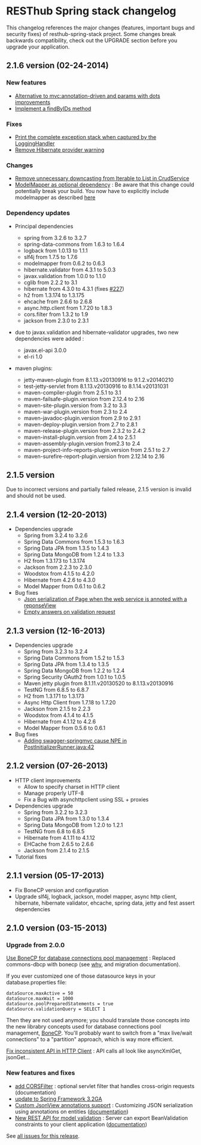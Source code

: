 # RESThub Spring stack changelog

This changelog references the major changes (features, important bugs and security fixes) of resthub-spring-stack project.
Some changes break backwards compatibility, check out the UPGRADE section before you upgrade your application.  

## 2.1.6 version (02-24-2014)

### New features

* [Alternative to mvc:annotation-driven and params with dots improvements](https://github.com/resthub/resthub-spring-stack/issues/217)
* [Implement a findByIDs method](https://github.com/resthub/resthub-spring-stack/issues/132)

### Fixes

* [Print the complete exception stack when captured by the LoggingHandler](https://github.com/resthub/resthub-spring-stack/pull/226)
* [Remove Hibernate provider warning](https://github.com/resthub/resthub-spring-stack/issues/218)

### Changes

* [Remove unnecessary downcasting from Iterable to List in CrudService](https://github.com/resthub/resthub-spring-stack/issues/228)
* [ModelMapper as optional dependency](https://github.com/resthub/resthub-spring-stack/issues/230) : Be aware that this change could
  potentially break your build. You now have to explicitly include modelmapper as described [here](docs/spring/web-server/#modelmapper)

### Dependency updates

* Principal dependencies
    * spring from 3.2.6 to 3.2.7
    * spring-data-commons from 1.6.3 to 1.6.4
    * logback from 1.0.13 to 1.1.1
    * slf4j from 1.7.5 to 1.7.6
    * modelmapper from 0.6.2 to 0.6.3
    * hibernate.validator from 4.3.1 to 5.0.3
    * javax.validation from 1.0.0 to 1.1.0
    * cglib from 2.2.2 to 3.1
    * hibernate from 4.3.0 to 4.3.1 (fixes [#227](https://github.com/resthub/resthub-spring-stack/issues/227))
    * h2 from 1.3.174 to 1.3.175
    * ehcache from 2.6.6 to 2.6.8
    * async.http.client from 1.7.20 to 1.8.3
    * cors.filter from 1.3.2 to 1.9
    * jackson from 2.3.0 to 2.3.1

* due to javax.validation and hibernate-validator upgrades, two new dependencies were added :
    * javax.el-api 3.0.0
    * el-ri 1.0

* maven plugins:
    * jetty-maven-plugin from 8.1.13.v20130916 to 9.1.2.v20140210
    * test-jetty-servlet from 8.1.13.v20130916 to 8.1.14.v20131031
    * maven-compiler-plugin from 2.5.1 to 3.1
    * maven-failsafe-plugin.version from 2.12.4 to 2.16
    * maven-site-plugin.version from 3.2 to 3.3
    * maven-war-plugin.version from 2.3 to 2.4
    * maven-javadoc-plugin.version from 2.9 to 2.9.1
    * maven-deploy-plugin.version from 2.7 to 2.8.1
    * maven-release-plugin.version from 2.3.2 to 2.4.2
    * maven-install-plugin.version from 2.4 to 2.5.1
    * maven-assembly-plugin.version from2.3  to 2.4
    * maven-project-info-reports-plugin.version from 2.5.1 to 2.7
    * maven-surefire-report-plugin.version from 2.12.14 to 2.16

## 2.1.5 version

Due to incorrect versions and partially failed release, 2.1.5 version is invalid and should not be used.

## 2.1.4 version (12-20-2013)

* Dependencies upgrade
  * Spring from 3.2.4 to 3.2.6
  * Spring Data Commons from 1.5.3 to 1.6.3
  * Spring Data JPA from 1.3.5 to 1.4.3
  * Spring Data MongoDB from 1.2.4 to 1.3.3
  * H2 from 1.3.173 to 1.3.174
  * Jackson from 2.2.3 to 2.3.0
  * Woodstox from 4.1.5 to 4.2.0
  * Hibernate from 4.2.6 to 4.3.0
  * Model Mapper from 0.6.1 to 0.6.2
* Bug fixes
  * [Json serialization of Page<T> when the web service is annoted with a reponseView](https://github.com/resthub/resthub-spring-stack/issues/209)
  * [Empty answers on validation request](https://github.com/resthub/resthub-spring-stack/issues/206)

## 2.1.3 version (12-16-2013)

* Dependencies upgrade
  * Spring from 3.2.3 to 3.2.4
  * Spring Data Commons from 1.5.2 to 1.5.3
  * Spring Data JPA from 1.3.4 to 1.3.5
  * Spring Data MongoDB from 1.2.2 to 1.2.4
  * Spring Security OAuth2 from 1.0.1 to 1.0.5
  * Maven jetty plugin from 8.1.11.v20130520 to 8.1.13.v20130916
  * TestNG from 6.8.5 to 6.8.7
  * H2 from 1.3.171 to 1.3.173
  * Async Http Client from 1.7.18 to 1.7.20
  * Jackson from 2.1.5 to 2.2.3
  * Woodstox from 4.1.4 to 4.1.5 
  * Hibernate from 4.1.12 to 4.2.6
  * Model Mapper from 0.5.6 to 0.6.1
* Bug fixes
  * [Adding swagger-springmvc cause NPE in PostInitializerRunner.java:42](https://github.com/resthub/resthub-spring-stack/issues/214)

## 2.1.2 version (07-26-2013)

* HTTP client improvements
  * Allow to specify charset in HTTP client
  * Manage properly UTF-8
  * Fix a Bug with asynchttpclient using SSL + proxies
* Dependencies upgrade
  * Spring from 3.2.2 to 3.2.3
  * Spring Data JPA from 1.3.0 to 1.3.4
  * Spring Data MongoDB from 1.2.0 to 1.2.1
  * TestNG from 6.8 to 6.8.5
  * Hibernate from 4.1.11 to 4.1.12
  * EHCache from 2.6.5 to 2.6.6
  * Jackson from 2.1.4 to 2.1.5
* Tutorial fixes
  
## 2.1.1 version (05-17-2013)

* Fix BoneCP version and configuration
* Upgrade slf4j, logback, jackson, model mapper, async http client, hibernate, hibernate validator, ehcache, spring data, jetty and fest assert dependencies

## 2.1.0 version (03-15-2013)

### Upgrade from 2.0.0

[Use BoneCP for database connections pool management](https://github.com/resthub/resthub-spring-stack/pull/170) : Replaced commons-dbcp with bonecp (see [why](https://github.com/resthub/resthub-spring-stack/issues/155), and migration documentation).

If you ever customized one of those datasource keys in your database.properties file:

```
dataSource.maxActive = 50
dataSource.maxWait = 1000
dataSource.poolPreparedStatements = true
dataSource.validationQuery = SELECT 1
```

Then they are not used anymore; you should translate those concepts into the new librabry concepts used for database connections pool management, [BoneCP](http://jolbox.com/). You'll probably want to switch from a "max live/wait connections" to a "partition" approach, which is way more efficient.

[Fix inconsistent API in HTTP Client](https://github.com/resthub/resthub-spring-stack/pull/161) : API calls all look like asyncXmlGet, jsonGet...

### New features and fixes

* [add CORSFilter](https://github.com/resthub/resthub-spring-stack/pull/171) : optional servlet filter that handles cross-origin requests (documentation)
* [update to Spring Framework 3.2GA](https://github.com/resthub/resthub-spring-stack/issues/138)
* [Custom JsonView annotations support](https://github.com/resthub/resthub-spring-stack/issues/154) : Customizing JSON serialization using annotations on entities ([documentation](http://resthub.org/spring-stack.html#custom-json-views))
* [New REST API for model validation](https://github.com/resthub/resthub-spring-stack/pull/166) : Server can export BeanValidation constraints to your client application ([documentation](http://resthub.org/spring-stack.html#validation-api))

See [all issues for this release](https://github.com/resthub/resthub-spring-stack/issues?milestone=14&page=1&state=closed).
